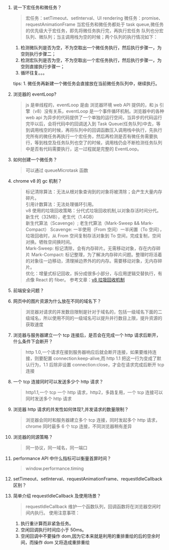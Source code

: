 1. 说一下宏任务和微任务？

   > 宏任务：setTimeout、setInterval、UI rendering
   > 微任务：promise、requestAnimationFrame
   > 当宏任务和微任务都处于 task queue,微任务的优先级大于宏任务，即先将微任务执行完，再执行宏任务
   > 队列也分宏队列、微队列；当主调用栈为空的时候；两个队列的执行情况如下：

   1. 检测微队列是否为空，不为空取出一个微任务执行，然后执行步骤一，为空则执行步骤二；
   2. 检测宏队列是否为空，不为空取出一个宏任务执行，然后执行步骤一，为空则直接执行步骤一；
   3. 循环往复。。。

   tips: 1. 微任务再新建一个微任务会直接放在当前微任务队列中，继续执行。

2. 浏览器的 eventLoop?

   > js 是单线程的，eventLoop 是由 浏览器环境 web API 提供的，和 js 引擎（v8）没有关系，eventLoop 是一个事件循环机制。浏览器中的各种 web api 为异步的代码提供了一个单独的运行空间，当异步的代码运行完毕以后，会将代码中的回调送入到 Task Queue(任务队列)中去，等到调用栈空的时候，再将队列中的回调函数压入调用栈中执行，先执行完所有的微任务再执行一个宏任务，然后再检测是否有微任务需要执行，等到栈空及任务队列也空了的时候，调用栈仍会不断检测任务队列中是否有代码需要执行，这一过程就是完整的 EventLoop。

3. 如何创建一个微任务？

   > 可以通过 queueMicrotask 函数

4. chrome v8 的 gc 机制？

   > 标记清除算法：无法从根对象查询到的对象将被清除；会产生大量内存碎片。  
   > 引用计数算法：无法处理循环引用。  
   > v8 使用的垃圾回收策略：分代式垃圾回收机制,以对象存活时间分代。新生代（32MB），老生代（1.4GB）  
   > 新生代算法（Scavenge）; 老生代算法（Mark-Sweep && Mark-Compact）
   > Scavenge: 一半使用（From 空间）一半闲置（To 空间），垃圾回收时，从 From 空间复制存活对象到 To 空间，完成复制，空间对换。牺牲空间换时间。  
   > Mark-Sweep: 标记清除，会有内存碎片。无需移动对象，存在内存碎片
   > Mark-Compact: 标记整理，为了解决内存碎片问题。整理时将活着的对象往一边移动，清理掉边界外的的内存。需要移动对象，无内存碎片。  
   > 优化：增量式标记回收，拆分成很多小部分，与应用逻辑交替执行，有点像 React 的 fiber。
   > 参考文章：[v8 垃圾回收机制](https://juejin.cn/post/6844903781079973902)

5. 前端安全问题？

6. 网页中的图片资源为什么放在不同的域名下？

   > 浏览器对请求的并发数目限制是针对于域名的，包括一级域名下面的二级域名，所以使用不同的一级域名可以提升并行数目上限，提升资源的获取速度

7. 浏览器与服务器建立一个 tcp 连接后，是否会在完成一个 http 请求后断开，什么条件下会断开？

   > http 1.0,一个请求在接到服务器响应后就会断开连接，如果要维持连接，则要配置 connection:keep-alive,而 http 1.1 把这一行为变成了默认行为，1.1 后除非设置 connection:close，才会在请求完成后断开 tcp 连接

8. 一个 tcp 连接同时可以发送多少个 http 请求？

   > http1.1,一个 tcp 一个 http 请求，http2，多路复用，一个 tcp 连接可以同时发送多个 http 请求

9. 浏览器 http 请求的并发性如何体现?,并发请求的数量限制？

   > 浏览器会同时和服务器建立多个 tcp 连接，同时发起多个 http 请求，chrome 同时最多 6 个 tcp 连接，不同浏览器稍有差异

10. 浏览器的同源策略？

    > 同一协议，同一域名，同一端口

11. performance API 中什么指标可以衡量首屏时间？

    > window.performance.timing

12. setTimeout、setInterval、requestAnimationFrame、requestIdleCallback 区别？

13. 简单介绍 requestIdleCallback 及使用场景？

    > requestIdleCallback 维护一个函数队列，回调函数将在浏览器空闲时间内执行。
    > 使用注意事项：

    1. 执行重计算而非紧急任务。
    2. 空闲回调执行时间应小于 50ms。
    3. 空闲回调中不要操作 dom,因为它本来就是利用的重排重绘的后的空余时间，而操作 dom 又将造成重排重绘
